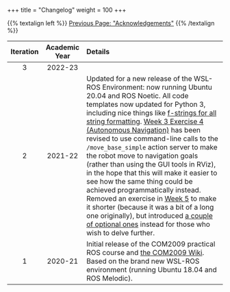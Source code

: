 +++
title = "Changelog"
weight = 100
+++

{{% textalign left %}}
[<i class="fas fa-solid fa-arrow-left"></i> Previous Page: "Acknowledgements"](/intro/acknowledgements)
{{% /textalign %}}

| Iteration | Academic Year | Details  |
|   :---:   |     :---:     |   :---   |
|     3     |    2022-23    |          |
|     2     |    2021-22    | Updated for a new release of the WSL-ROS Environment: now running Ubuntu 20.04 and ROS Noetic. All code templates now updated for Python 3, including nice things like [f-strings for all string formatting](https://realpython.com/python-f-strings/). [Week 3 Exercise 4 (Autonomous Navigation)](Week-3#ex4) has been revised to use command-line calls to the `/move_base_simple` action server to make the robot move to navigation goals (rather than using the GUI tools in RViz), in the hope that this will make it easier to see how the same thing could be achieved programmatically instead. Removed an exercise in [Week 5](Week-5) to make it shorter (because it was a bit of a long one originally), but introduced [a couple of optional ones](Week-5#advanced) instead for those who wish to delve further. |
|     1     |    2020-21    | Initial release of the COM2009 practical ROS course and [the COM2009 Wiki](https://github.com/tom-howard/COM2009/wiki). Based on the brand new WSL-ROS environment (running Ubuntu 18.04 and ROS Melodic). |